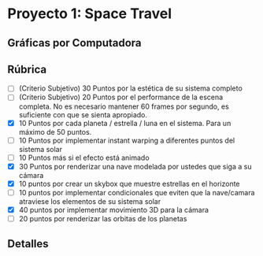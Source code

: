 # Proyecto 1: Space Travel
## Gráficas por Computadora

## Rúbrica 
- [ ] (Criterio Subjetivo) 30 Puntos por la estética de su sistema completo
- [ ] (Criterio Subjetivo) 20 Puntos por el performance de la escena completa. No es necesario mantener 60 frames por segundo, es suficiente con que se sienta apropiado.
- [x] 10 Puntos por cada planeta / estrella / luna en el sistema. Para un máximo de 50 puntos.
- [ ] 10 Puntos por implementar instant warping a diferentes puntos del sistema solar
- [ ] 10 Puntos más si el efecto está animado
- [x] 30 Puntos por renderizar una nave modelada por ustedes que siga a su cámara
- [x] 10 puntos por crear un skybox que muestre estrellas en el horizonte
- [ ] 10 puntos por implementar condicionales que eviten que la nave/camara atraviese los elementos de su sistema solar
- [x] 40 puntos por implementar movimiento 3D para la cámara
- [ ] 20 puntos por renderizar las orbitas de los planetas

## Detalles
